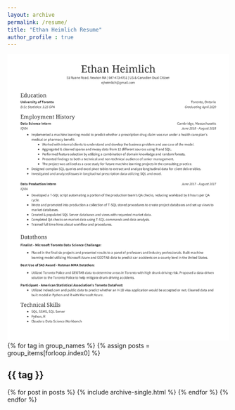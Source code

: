```yaml
---
layout: archive
permalink: /resume/
title: "Ethan Heimlich Resume"
author_profile : true
---
```

![Resume](/images/resume.jpg)
{% for tag in group_names %}
  {% assign posts = group_items[forloop.index0] %}
  <h2 id="{{ tag | slugify }}" class="archive__subtitle">{{ tag }}</h2>
  {% for post in posts %}
    {% include archive-single.html %}
  {% endfor %}
{% endfor %}
